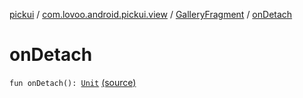 [pickui](../../index.md) / [com.lovoo.android.pickui.view](../index.md) / [GalleryFragment](index.md) / [onDetach](./on-detach.md)

# onDetach

`fun onDetach(): `[`Unit`](https://kotlinlang.org/api/latest/jvm/stdlib/kotlin/-unit/index.html) [(source)](https://github.com/lovoo/android-pickpic/blob/master/pickui/src/main/kotlin/com/lovoo/android/pickui/view/GalleryFragment.kt#L101)